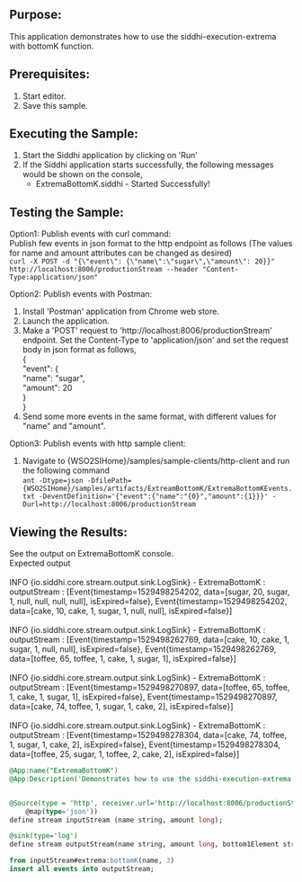 
## Purpose:
This application demonstrates how to use the siddhi-execution-extrema with bottomK function.

## Prerequisites:
1) Start editor.
2) Save this sample.

## Executing the Sample:
1) Start the Siddhi application by clicking on 'Run'
2) If the Siddhi application starts successfully, the following messages would be shown on the console,
    * ExtremaBottomK.siddhi - Started Successfully!

## Testing the Sample:
Option1: Publish events with curl command:<br/>
Publish few events in json format to the http endpoint as follows (The values for name and amount attributes can be changed as desired)<br/>
`curl -X POST -d "{\"event\": {\"name\":\"sugar\",\"amount\": 20}}"  http://localhost:8006/productionStream --header "Content-Type:application/json"`

Option2: Publish events with Postman:<br/>
1. Install 'Postman' application from Chrome web store.<br/>
2. Launch the application.<br/>
3. Make a 'POST' request to 'http://localhost:8006/productionStream' endpoint. Set the Content-Type to 'application/json' and set the request body in json format as follows,<br/>
{<br/>
"event": {<br/>
"name": "sugar",<br/>
"amount": 20<br/>
}<br/>
}<br/>
4. Send some more events in the same format, with different values for "name" and "amount".

Option3: Publish events with http sample client:<br/>
1) Navigate to {WSO2SIHome}/samples/sample-clients/http-client and run the following command<br/>
`ant -Dtype=json -DfilePath={WSO2SIHome}/samples/artifacts/ExtreamBottomK/ExtremaBottomKEvents.txt -DeventDefinition='{"event":{"name":"{0}","amount":{1}}}' -Durl=http://localhost:8006/productionStream`

## Viewing the Results:
See the output on ExtremaBottomK console.<br/>
Expected output<br/><br/>
INFO {io.siddhi.core.stream.output.sink.LogSink} - ExtremaBottomK : outputStream : [Event{timestamp=1529498254202, data=[sugar, 20, sugar, 1, null, null, null, null], isExpired=false}, Event{timestamp=1529498254202, data=[cake, 10, cake, 1, sugar, 1, null, null], isExpired=false}]<br/><br/>
INFO {io.siddhi.core.stream.output.sink.LogSink} - ExtremaBottomK : outputStream : [Event{timestamp=1529498262769, data=[cake, 10, cake, 1, sugar, 1, null, null], isExpired=false}, Event{timestamp=1529498262769, data=[toffee, 65, toffee, 1, cake, 1, sugar, 1], isExpired=false}]<br/><br/>
INFO {io.siddhi.core.stream.output.sink.LogSink} - ExtremaBottomK : outputStream : [Event{timestamp=1529498270897, data=[toffee, 65, toffee, 1, cake, 1, sugar, 1], isExpired=false}, Event{timestamp=1529498270897, data=[cake, 74, toffee, 1, sugar, 1, cake, 2], isExpired=false}]<br/><br/>
INFO {io.siddhi.core.stream.output.sink.LogSink} - ExtremaBottomK : outputStream : [Event{timestamp=1529498278304, data=[cake, 74, toffee, 1, sugar, 1, cake, 2], isExpired=false}, Event{timestamp=1529498278304, data=[toffee, 25, sugar, 1, toffee, 2, cake, 2], isExpired=false}]

```sql
@App:name("ExtremaBottomK")
@App:Description('Demonstrates how to use the siddhi-execution-extrema with bottomK function')


@Source(type = 'http', receiver.url='http://localhost:8006/productionStream', basic.auth.enabled='false',
    @map(type='json'))
define stream inputStream (name string, amount long);

@sink(type='log')
define stream outputStream(name string, amount long, bottom1Element string, bottom1Frequency long, bottom2Element string, bottom2Frequency long, bottom3Element string, bottom3Frequency long);

from inputStream#extrema:bottomK(name, 3)
insert all events into outputStream;
```